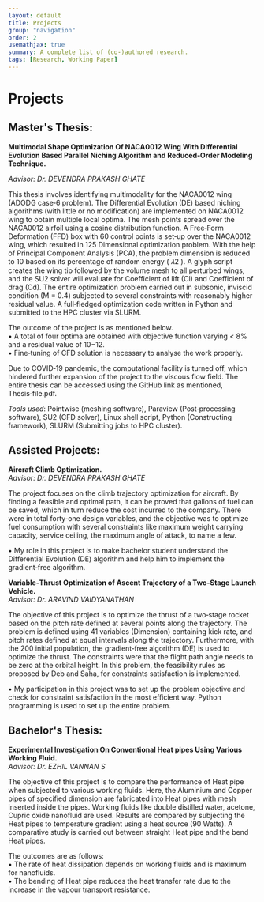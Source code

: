 ```yaml
---
layout: default
title: Projects
group: "navigation"
order: 2
usemathjax: true
summary: A complete list of (co-)authored research.
tags: [Research, Working Paper]
---
```


# Projects

## Master's Thesis:

**Multimodal Shape Optimization Of NACA0012 Wing With Differential Evolution Based Parallel Niching Algorithm and Reduced‑Order Modeling Technique.**  

_Advisor: Dr. DEVENDRA PRAKASH GHATE_

This thesis involves identifying multimodality for the NACA0012 wing (ADODG case‑6 problem). The Differential Evolution (DE) based
niching algorithms (with little or no modification) are implemented on NACA0012 wing to obtain multiple local optima. The mesh
points spread over the NACA0012 airfoil using a cosine distribution function. A Free‑Form Deformation (FFD) box with 60 control
points is set‑up over the NACA0012 wing, which resulted in 125 Dimensional optimization problem. With the help of Principal
Component Analysis (PCA), the problem dimension is reduced to 10 based on its percentage of random energy ( 𝜆2 ). A glyph script
creates the wing tip followed by the volume mesh to all perturbed wings, and the SU2 solver will evaluate for Coefficient of lift (Cl) and Coefficient of drag (Cd). The entire optimization problem carried out in subsonic, inviscid condition (M = 0.4) subjected to several
constraints with reasonably higher residual value. A full‑fledged optimization code written in Python and submitted to the HPC cluster
via SLURM.  

The outcome of the project is as mentioned below.  
• A total of four optima are obtained with objective function varying < 8% and a residual value of 10−12.  
• Fine‑tuning of CFD solution is necessary to analyse the work properly.  

Due to COVID‑19 pandemic, the computational facility is turned off, which hindered further expansion of the project to the viscous flow
field. The entire thesis can be accessed using the GitHub link as mentioned, Thesis‑file.pdf.

_Tools used_: Pointwise (meshing software), Paraview (Post‑processing software), SU2 (CFD solver), Linux shell script, Python (Constructing framework), SLURM (Submitting jobs to HPC cluster).

## Assisted Projects:

**Aircraft Climb Optimization.**  
_Advisor: Dr. DEVENDRA PRAKASH GHATE_

The project focuses on the climb trajectory optimization for aircraft. By finding a feasible and optimal path, it can be proved that
gallons of fuel can be saved, which in turn reduce the cost incurred to the company. There were in total forty‑one design variables, and
the objective was to optimize fuel consumption with several constraints like maximum weight carrying capacity, service ceiling, the
maximum angle of attack, to name a few.

• My role in this project is to make bachelor student understand the Differential Evolution (DE) algorithm and help him to implement the gradient‑free algorithm.


**Variable‑Thrust Optimization of Ascent Trajectory of a Two‑Stage Launch Vehicle.**  
_Advisor: Dr. ARAVIND VAIDYANATHAN_

The objective of this project is to optimize the thrust of a two‑stage rocket based on the pitch rate defined at several points along the trajectory. The problem is defined using 41 variables (Dimension) containing kick rate, and pitch rates defined at equal intervals along the trajectory. Furthermore, with the 200 initial population, the gradient‑free algorithm (DE) is used to optimize the thrust. The
constraints were that the flight path angle needs to be zero at the orbital height. In this problem, the feasibility rules as proposed by Deb and Saha, for constraints satisfaction is implemented.

• My participation in this project was to set up the problem objective and check for constraint satisfaction in the most efficient way. Python programming is used to set up the entire problem.

## Bachelor's Thesis:

**Experimental Investigation On Conventional Heat pipes Using Various Working Fluid.**  
_Advisor: Dr. EZHIL VANNAN S_

The objective of this project is to compare the performance of Heat pipe when subjected to various working fluids. Here, the Aluminium
and Copper pipes of specified dimension are fabricated into Heat pipes with mesh inserted inside the pipes. Working fluids like double
distilled water, acetone, Cupric oxide nanofluid are used. Results are compared by subjecting the Heat pipes to temperature gradient
using a heat source (90 Watts). A comparative study is carried out between straight Heat pipe and the bend Heat pipes.  

The outcomes are as follows:  
• The rate of heat dissipation depends on working fluids and is maximum for nanofluids.  
• The bending of Heat pipe reduces the heat transfer rate due to the increase in the vapour transport resistance.           
